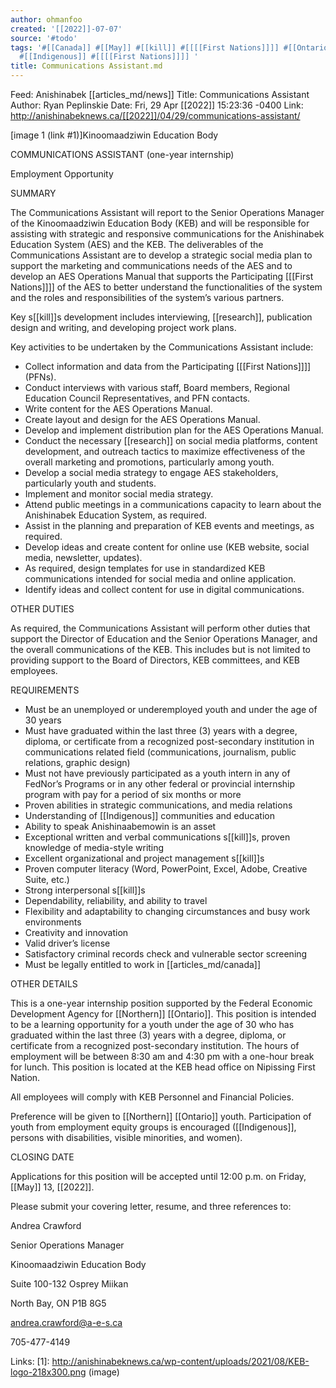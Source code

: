 ```yaml
---
author: ohmanfoo
created: '[[2022]]-07-07'
source: '#todo'
tags: '#[[Canada]] #[[May]] #[[kill]] #[[[[First Nations]]]] #[[Ontario]] #[[News]] #[[research]] #[[2022]] #[[Northern]]
  #[[Indigenous]] #[[[[First Nations]]]] '
title: Communications Assistant.md
---
```


Feed: Anishinabek [[articles_md/news]]
Title: Communications Assistant
Author: Ryan Peplinskie
Date: Fri, 29 Apr [[2022]] 15:23:36 -0400
Link: http://anishinabeknews.ca/[[2022]]/04/29/communications-assistant/
 
[image 1 (link #1)]Kinoomaadziwin Education Body
 
COMMUNICATIONS ASSISTANT (one-year internship)
 
Employment Opportunity
 
SUMMARY
 
The Communications Assistant will report to the Senior Operations Manager of the
Kinoomaadziwin Education Body (KEB) and will be responsible for assisting with 
strategic and responsive communications for the Anishinabek Education System 
(AES) and the KEB. The deliverables of the Communications Assistant are to 
develop a strategic social media plan to support the marketing and 
communications needs of the AES and to develop an AES Operations Manual that 
supports the Participating [[[First Nations]]]] of the AES to better understand the 
functionalities of the system and the roles and responsibilities of the system’s
various partners.
 
Key s[[kill]]s development includes interviewing, [[research]], publication design and 
writing, and developing project work plans.
 
Key activities to be undertaken by the Communications Assistant include:
 
  * Collect information and data from the Participating [[[First Nations]]]] (PFNs).
  * Conduct interviews with various staff, Board members, Regional Education 
  Council Representatives, and PFN contacts.
  * Write content for the AES Operations Manual.
  * Create layout and design for the AES Operations Manual.
  * Develop and implement distribution plan for the AES Operations Manual.
  * Conduct the necessary [[research]] on social media platforms, content 
  development, and outreach tactics to maximize effectiveness of the overall 
  marketing and promotions, particularly among youth.
  * Develop a social media strategy to engage AES stakeholders, particularly 
  youth and students.
  * Implement and monitor social media strategy.
  * Attend public meetings in a communications capacity to learn about the 
  Anishinabek Education System, as required.
  * Assist in the planning and preparation of KEB events and meetings, as 
  required.
  * Develop ideas and create content for online use (KEB website, social media, 
  newsletter, updates).
  * As required, design templates for use in standardized KEB communications 
  intended for social media and online application.
  * Identify ideas and collect content for use in digital communications.
 
OTHER DUTIES
 
As required, the Communications Assistant will perform other duties that support
the Director of Education and the Senior Operations Manager, and the overall 
communications of the KEB. This includes but is not limited to providing support
to the Board of Directors, KEB committees, and KEB employees.
 
REQUIREMENTS
 
  * Must be an unemployed or underemployed youth and under the age of 30 years
  * Must have graduated within the last three (3) years with a degree, diploma, 
  or certificate from a recognized post-secondary institution in communications 
  related field (communications, journalism, public relations, graphic design)
  * Must not have previously participated as a youth intern in any of FedNor’s 
  Programs or in any other federal or provincial internship program with pay for
  a period of six months or more
  * Proven abilities in strategic communications, and media relations
  * Understanding of [[Indigenous]] communities and education
  * Ability to speak Anishinaabemowin is an asset
  * Exceptional written and verbal communications s[[kill]]s, proven knowledge of 
  media-style writing
  * Excellent organizational and project management s[[kill]]s
  * Proven computer literacy (Word, PowerPoint, Excel, Adobe, Creative Suite, 
  etc.)
  * Strong interpersonal s[[kill]]s
  * Dependability, reliability, and ability to travel
  * Flexibility and adaptability to changing circumstances and busy work 
  environments
  * Creativity and innovation
  * Valid driver’s license
  * Satisfactory criminal records check and vulnerable sector screening
  * Must be legally entitled to work in [[articles_md/canada]]
 
OTHER DETAILS
 
This is a one-year internship position supported by the Federal Economic 
Development Agency for [[Northern]] [[Ontario]]. This position is intended to be a 
learning opportunity for a youth under the age of 30 who has graduated within 
the last three (3) years with a degree, diploma, or certificate from a 
recognized post-secondary institution. The hours of employment will be between 
8:30 am and 4:30 pm with a one-hour break for lunch. This position is located at
the KEB head office on Nipissing First Nation.
 
All employees will comply with KEB Personnel and Financial Policies.
 
Preference will be given to [[Northern]] [[Ontario]] youth. Participation of youth from 
employment equity groups is encouraged ([[Indigenous]], persons with disabilities, 
visible minorities, and women).
 
CLOSING DATE 
 
Applications for this position will be accepted until 12:00 p.m. on Friday, [[May]] 
13, [[2022]].
 
Please submit your covering letter, resume, and three references to:
 
Andrea Crawford
 
Senior Operations Manager
 
Kinoomaadziwin Education Body
 
Suite 100-132 Osprey Miikan
 
North Bay, ON P1B 8G5
 
andrea.crawford@a-e-s.ca
 
705-477-4149
 
Links: 
[1]: http://anishinabeknews.ca/wp-content/uploads/2021/08/KEB-logo-218x300.png (image)